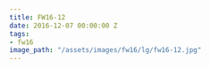 ```yaml
---
title: FW16-12
date: 2016-12-07 00:00:00 Z
tags:
- fw16
image_path: "/assets/images/fw16/lg/fw16-12.jpg"
---
```


